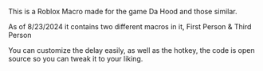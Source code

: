 This is a Roblox Macro made for the game Da Hood and those similar. 

As of 8/23/2024 it contains two different macros in it, First Person & Third Person

You can customize the delay easily, as well as the hotkey, the code is open source so you can tweak it to your liking.
